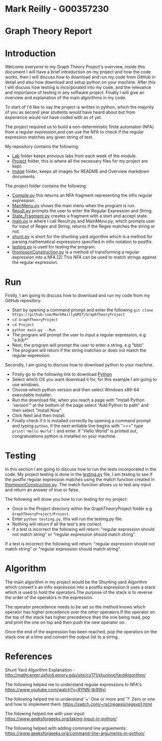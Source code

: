 # Mark Reilly - G00357230

# Graph Theory Report

# Introduction
Welcome everyone to my Graph Theory Project's overview, inside this document I will have a brief introduction on my project and how the code works, then I will discuss how to download and run my code from GitHub in detail and also how download and setup python on your machine. After this I will discuss how testing is incorporated into my code, and the relevance and importance of testing in any software project. Finally I will give an overview and explanation of the main algorithms in my code.

To start of I'd like to say the project is written in python, which the majority of you as second year students would have heard about but from experience would not have coded with as of yet.

The project required us to build a non-deterministic finite automaton (NFA) from a regular expression,and can use the NFA to check if the regular expression matches any given string of text.

My repository contains the following:

* [Lab](https://github.com/MarkReillyGMIT/GraphTheoryProject/tree/master/Lab "Lab Folder") folder keeps previous labs from each week of the module.
* [Project](https://github.com/MarkReillyGMIT/GraphTheoryProject/tree/master/Project "Project Folder") folder, this is where all the necessary files for my project are kept.
* [Image](https://github.com/MarkReillyGMIT/GraphTheoryProject/tree/master/Image "Image Folder") folder, keeps all images for README and Overview markdown documents.

The project folder contains the following:
* [Compile.py](https://github.com/MarkReillyGMIT/GraphTheoryProject/blob/master/Project/Compile.py "Compile.py") this returns an NFA fragment representing the infix regular expression.
* [MainMenu.py](https://github.com/MarkReillyGMIT/GraphTheoryProject/blob/master/Project/MainMenu.py "MainMenu.py") shows the main menu when the program is run.
* [Result.py](https://github.com/MarkReillyGMIT/GraphTheoryProject/blob/master/Project/Result.py "Result.py") prompts the user to enter the Regular Expression and String.
* [State_Fragment.py](https://github.com/MarkReillyGMIT/GraphTheoryProject/blob/master/Project/State_Fragment.py "State_Fragment.py") creates a fragment with a start and accept state.
* [main.py](https://github.com/MarkReillyGMIT/GraphTheoryProject/blob/master/Project/main.py "Main.py") is where I call Result.py and MainMenu.py, which prompts user for input of Regex and String, returns if the Regex matches the string or not.
* [shunt.py](https://github.com/MarkReillyGMIT/GraphTheoryProject/blob/master/Project/shunt.py "Shunt.py") is short for the shunting yard algorithm which is a method for parsing mathematical expressions specified in infix notation to postfix.
* [testing.py](https://github.com/MarkReillyGMIT/GraphTheoryProject/blob/master/Project/testing.py "testing.py") is used for testing the program.
* [thompsonConstruction.py](https://github.com/MarkReillyGMIT/GraphTheoryProject/blob/master/Project/thompsonConstruction.py "thompsonConstruction.py") is a method of transforming a regular expression into a NFA.[2] This NFA can be used to match strings against the regular expression.

# Run 
Firstly, I am going to discuss how to download and run my code from my GitHub repository.

* Start by opening a command prompt and enter the following `git clone https://github.com/MarkReillyGMIT/GraphTheoryProject`
* `cd GraphTheoryProject`
* `cd Project`
* `python main.py --Run`
* The program will prompt the user to input a regular expression, e.g "a.b|b*"
* Next, the program will prompt the user to enter a string, e.g "bbb"
* The program will return if the string matches or does not match the regular expression.

Secondly, I am going to discuss how to download python to your machine.

* Firstly go to the following link to download [Python](https://www.python.org/downloads/ "Python")
* Select which OS you want download it for, for this example I am going to use windows.
* Choose which python version and then select Windows x86-64 executable installer.
* Run the download file, when you reach a page with "Install Python 'version'" at the bottom of the page select "Add Python to path" and then select "Install Now".
* Click Next and then Install.
* Finally check if it is installed correctly by opening a command prompt and typing `python`, if the next writable line begins with ">>>" type `print('Hello World')` and enter. If "Hello World" is printed out, congratulations python is installed on your machine.

# Testing
In this section I am going to discuss how to run the tests incorporated in the code. My project testing is done in the [testing.py](https://github.com/MarkReillyGMIT/GraphTheoryProject/blob/master/Project/testing.py "testing.py") file, I am testing to see if the postfix regular expression matches using the match function created in [thompsonConstruction.py](https://github.com/MarkReillyGMIT/GraphTheoryProject/blob/master/Project/thompsonConstruction.py "thompsonConstruction.py"). The match function allows us to test any input and return an answer of true or false.

The following will show you how to run testing for my project:
* Once in the Project directory within the GraphTheoryProject folder e.g `GraphTheoryProject/Project`.
* Enter `python testing.py`, this will run the testing.py file.
* Nothing will return if all the test's are correct.
* If a test is incorrect the following will return: "regular expression should not match string" or "regular expression should match string".

If a test is incorrect the following will return: "regular expression should not match string" or "regular expression should match string".

# Algorithm
The main algorithm in my project would be the
Shunting yard Algorithm which convert's an infix expression into a postfix expression.It uses a stack which is used to hold the operators.The purpose of the stack is to reverse the order of the operators in the expression.

The operator precedence needs to be set so the method knows which operator has higher precedence over the other operators.If the operator on the top of the stack has higher precedence than the one being read, pop and print the one on top and then push the new operator on.

Once the end of the expression has been reached, pop the operators on the stack one at a time and convert the output list to a string.

# References

Shunt Yard Algorithm Explanation - http://mathcenter.oxford.emory.edu/site/cs171/shuntingYardAlgorithm/

The following helped me to understand regular expressions to NFA's: https://www.youtube.com/watch?v=RYNN-tb9WxI

The following helped me to understand '+' One or more and '?' Zero or one and how to implement them: https://swtch.com/~rsc/regexp/regexp1.html

The folowing helped me with user input: https://www.geeksforgeeks.org/taking-input-in-python/

The following helped with adding command line arguements: https://www.geeksforgeeks.org/command-line-arguments-in-python/
